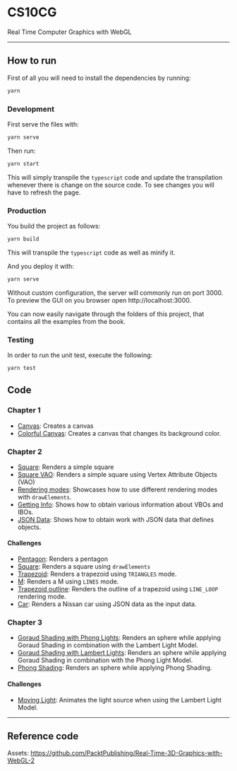 # CS10CG

Real Time Computer Graphics with WebGL

---

## How to run

First of all you will need to install the dependencies by running:

```bash
yarn
```

### Development

First serve the files with:

```bash
yarn serve
```

Then run:

```bash
yarn start
```

This will simply transpile the `typescript` code and update the transpilation whenever there is change on the source code. To see changes you will have to refresh the page.

### Production

You build the project as follows:

```bash
yarn build
```

This will transpile the `typescript` code as well as minify it.

And you deploy it with:

```bash
yarn serve
```

Without custom configuration, the server will commonly run on port $3000$. To preview the GUI on you browser open http://localhost:3000.

You can now easily navigate through the folders of this project, that contains all the examples from the book.

### Testing

In order to run the unit test, execute the following:

```bash
yarn test
```

## Code

### Chapter 1

- [Canvas](./src/ch01/01/): Creates a canvas
- [Colorful Canvas](./src/ch01/01/): Creates a canvas that changes its background color.

### Chapter 2

- [Square](./src/ch02/01/): Renders a simple square
- [Square VAO](./src/ch02/04/): Renders a simple square using Vertex Attribute Objects (VAO)
- [Rendering modes](./src/ch02/05/): Showcases how to use different rendering modes with `drawElements`.
- [Getting Info](./src/ch02/09/): Shows how to obtain various information about VBOs and IBOs.
- [JSON Data](./src/ch02/10/): Shows how to obtain work with JSON data that defines objects.

#### Challenges

- [Pentagon](./src/ch02/challenges/02/): Renders a pentagon
- [Square](./src/ch02/challenges/03/): Renders a square using `drawElements`
- [Trapezoid](./src/ch02/challenges/06/): Renders a trapezoid using `TRIANGLES` mode.
- [M](./src/ch02/challenges/07/): Renders a M using `LINES` mode.
- [Trapezoid outline](./src/ch02/challenges/08/): Renders the outline of a trapezoid using `LINE_LOOP` rendering mode.
- [Car](./src/ch02/challenges/11/): Renders a Nissan car using JSON data as the input data.

### Chapter 3

- [Goraud Shading with Phong Lights](./src/ch03/01/): Renders an sphere while applying Goraud Shading in combination with the Lambert Light Model.
- [Goraud Shading with Lambert Lights](./src/ch03/03/): Renders an sphere while applying Goraud Shading in combination with the Phong Light Model.
- [Phong Shading](./src/ch03/04/): Renders an sphere while applying Phong Shading.

#### Challenges

- [Moving Light](./src/ch03/challenges/02/): Animates the light source when using the Lambert Light Model.


---

## Reference code

Assets: https://github.com/PacktPublishing/Real-Time-3D-Graphics-with-WebGL-2
